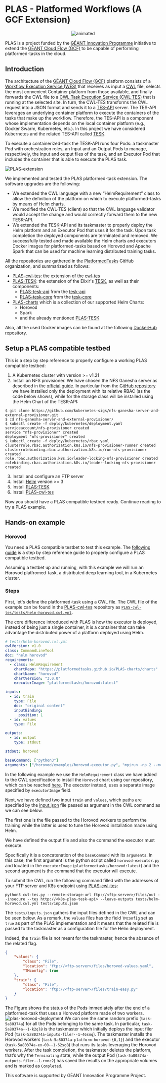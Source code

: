 # PLAS - Platformed Workflows (A GCF Extension)

<p align="center">
  <img src="src/demo_horovod.gif" alt="animated" />
</p>

PLAS is a project funded by the [GÉANT Innovation Programme](https://community.geant.org/community-programme-portfolio/innovation-programme/) initiative to extend the [GÉANT Cloud Flow (GCF)](https://clouds.geant.org/community-cloud/) to be capable of performing platformed-tasks in the cloud.

## Introduction

The architecture of the [GÉANT Cloud Flow (GCF)](https://clouds.geant.org/community-cloud/) platform consists of a [Workflow Execution Service (WES)](https://github.com/elixir-cloud-aai/cwl-WES) that receives as input a [CWL](https://github.com/common-workflow-language/common-workflow-language) file, selects the most convenient Container platform from those available, and finally forwards the CWL file to a [CWL Task Execution Service (CWL-TES)](https://github.com/ohsu-comp-bio/cwl-tes) that is running at the selected site. In turn, the CWL-TES transforms the CWL request into a JSON format and sends it to a [TES-API](https://github.com/ga4gh/task-execution-schemas) server. The TES-API leverages an underlying container platform to execute the containers of the tasks that make up the workflow. Therefore, the TES-API is a component whose implementation depends on the local container platform (e.g., Docker Swarm, Kubernetes, etc.). In this project we have considered Kubernetes and the related TES-API called [TESK](https://github.com/elixir-cloud-aai/TESK). 

To execute a containerized-task the TESK-API runs four Pods: a taskmaster Pod with orchestration roles, an Input and an Output Pods to manage, respectively, the input and output files of the task, and an Executor Pod that includes the container that is able to execute the PLAS task.

![PLAS-extension](src/plas.png)

We implemented and tested the PLAS platformed-task extension.
The software upgrades are the following:

- We extended the CWL language with a new “HelmRequirement” class to allow the definition of the platform on which to execute platformed-tasks by means of Helm charts.
- We modified the CWL-TES (client) so that the CWL language validator would accept the change and would correctly forward them to the new TESK-API.
- We extended the TESK-API and its taskmaster to properly deploy the Helm platform and an Executor Pod that uses it for the task. Upon task completion the deployed components are terminated and removed.
We successfully tested and made available the Helm charts and executors Docker images for platformed-tasks based on Horovod and Apache Spark that can be used for machine learning distributed training tasks.

All the repositories are gathered in the [PlatformedTasks](https://github.com/PlatformedTasks) GitHub organization, and summarized as follows:
- [PLAS-cwl-tes](https://github.com/PlatformedTasks/PLAS-cwl-tes): the extension of the [cwl-tes](https://github.com/ohsu-comp-bio/cwl-tes)
- [PLAS-TESK](https://github.com/PlatformedTasks/PLAS-TESK): the extension of the Elixir's [TESK](https://github.com/elixir-cloud-aai/TESK), as well as their components:
    - [PLAS-tesk-api](https://github.com/PlatformedTasks/PLAS-tesk-api) from the [tesk-api](https://github.com/elixir-cloud-aai/tesk-api)
    - [PLAS-tesk-core](https://github.com/PlatformedTasks/PLAS-tesk-core) from the [tesk-core](https://github.com/elixir-cloud-aai/tesk-core)
- [PLAS-charts](https://github.com/PlatformedTasks/PLAS-charts) which is a collection of our supported Helm Charts:
    - Horovod
    - Spark
    - and the already mentioned [PLAS-TESK](https://github.com/PlatformedTasks/PLAS-TESK)

Also, all the used Docker images can be found at the following [DockerHub repository](https://hub.docker.com/u/platformedtasks).

## Setup a PLAS compatible testbed

This is a step by step reference to properly configure a working PLAS compatible testbed:

1. A Kubernetes cluster with version >= v1.21
2. Install an NFS provisioner. We have chosen the NFS Ganesha server as described in the [official guide](https://kubernetes.io/docs/concepts/storage/storage-classes/#nfs). In particular from the [GitHub repository](https://github.com/kubernetes-sigs/nfs-ganesha-server-and-external-provisioner) we have installed only the deployment with its relative RBAC (as the code below shows), while for the storage class will be installed using the Helm Chart of the TESK-API:

```console
$ git clone https://github.com/kubernetes-sigs/nfs-ganesha-server-and-external-provisioner.git
$ cd nfs-ganesha-server-and-external-provisioner/
$ kubectl create -f deploy/kubernetes/deployment.yaml
serviceaccount/nfs-provisioner created
service "nfs-provisioner" created
deployment "nfs-provisioner" created
$ kubectl create -f deploy/kubernetes/rbac.yaml
clusterrole.rbac.authorization.k8s.io/nfs-provisioner-runner created
clusterrolebinding.rbac.authorization.k8s.io/run-nfs-provisioner created
role.rbac.authorization.k8s.io/leader-locking-nfs-provisioner created
rolebinding.rbac.authorization.k8s.io/leader-locking-nfs-provisioner created
```

3. Install and configure an FTP server
4. Install [Helm](https://helm.sh/docs/intro/install/) version >= 3
5. Install [PLAS-TESK](https://github.com/PlatformedTasks/PLAS-TESK)
6. Install [PLAS-cwl-tes](https://github.com/PlatformedTasks/PLAS-cwl-tes)

Now you should have a PLAS compatible testbed ready. Continue reading to try a PLAS example.


## Hands-on example
### Horovod
You need a PLAS compatible testbet to test this example. 
The [following guide](configure_plas_testbed.md) is a step by step reference guide to properly configure a PLAS compatible testbed.

Assuming a testbet up and running, with this example we will run an Horovod platfromed-task, a distributed deep learning tool, in a Kubernetes cluster.

### Steps
First, let's define the platformed-task using a CWL file. The CWL file of the example can be found in the [PLAS-cwl-tes](https://github.com/PlatformedTasks/PLAS-cwl-tes.git) repository as [`PLAS-cwl-tes/tests/helm-horovod.cwl.yml`](https://github.com/PlatformedTasks/PLAS-cwl-tes/blob/main/tests/helm-horovod.cwl.yml).

The core difference introduced with PLAS is how the executor is deployed, instead of being just a single container, it is a container that can take advantage the distributed power of a platform deployed using Helm.

```yaml
# tests/helm-horovod.cwl.yml
cwlVersion: v1.0
class: CommandLineTool
doc: "helm horovod"
requirements:
  - class: HelmRequirement
    chartRepo: "https://platformedtasks.github.io/PLAS-charts/charts"
    chartName: "horovod"
    chartVersion: "3.0.0"
    executorImage: "platformedtasks/horovod:latest"

inputs:
  - id: train
    type: File
    doc: "original content"
    inputBinding:
      position: 1
  - id: values
    type: File

outputs:
  - id: output
    type: stdout

stdout: horovod

baseCommand: ["python3"]
arguments: ["/horovod/examples/horovod-executor.py", "mpirun -np 2 --mca orte_keep_fqdn_hostnames t --allow-run-as-root --display-map --tag-output --timestamp-output"]
```

In the following example we use the `HelmRequirement` class we have added to the CWL specification to install the `Horovod` chart using our repository, which can be reached [here](https://github.com/PlatformedTasks/PLAS-charts).
The executor instead, uses a separate image specified by `executorImage` field.

Next, we have defined two input `train` and `values`, which paths are specified by the [input.json](https://github.com/PlatformedTasks/PLAS-cwl-tes/tree/main/tests/inputs.json) file passed as argument in the CWL command as we can see below.

The first one is the file passed to the Horovod workers to perform the training while the latter is used to tune the Horovod installation made using Helm.

We have defined the output file and also the command the executor must execute.

Specifically it is a concatenation of the `baseCommand` with its `arguments`. In this case, the first argument is the python script called `horovod-executor.py` and located in the `executorImage` (`platformedtasks/horovod:latest`) and the second argument is the command that the executor will execute.

To submit the CWL, run the following command filled with the addresses of your FTP server and K8s endpoint using [PLAS-cwl-tes](https://github.com/PlatformedTasks/PLAS-cwl-tes.git):

```shell
python3 cwl-tes.py --remote-storage-url ftp://<ftp-server>/files/out --insecure --tes http://<k8s-plas-tesk-api> --leave-outputs tests/helm-horovod.cwl.yml tests/inputs.json
```

The `tests/inputs.json` gathers the input files defined in the CWL and can be seen below. 
As a remark, the `values` files has the field `TMconfig` set as `true` as part of the PLAS implementation and it means that the related file is passed to the taskmaster as a configuration file for the Helm deployment.

Indeed, the `train` file is not meant for the taskmaster, hence the absence of the related flag.

```json
{
    "values": {
        "class": "File",
        "location": "ftp://<ftp-server>/files/horovod-values.yaml",
        "TMconfig": true
    },
    "train": {
        "class": "File",
        "location": "ftp://<ftp-server>/files/train-easy.py"
    }
}
```

The Figure shows the status of the Pods immediately after the end of a platformed-task that uses a Horovod platform made of two workers. 
![plas-horovod-deployment](src/plas-horovod-deployment.jpg)
We can see the same random prefix (`task-5a80374a`) for all the Pods belonging to the same task. In particular, `task-5a80374a--1-k2ql8` is the taskmaster which initially deploys the input filer Pod (`task-5a80374a-inputs-filer--1-46snq`). The taskmaster installs the Horovod workers (`task-5a80374a-platform-horovod-{0,1}`) and the executor (`task-5a80374a-ex-00--1-62sg8`) that runs its tasks leveraging the Horovod workers. After the task completion, the taskmaster deletes the platform, that’s why the `Terminating` state, while the output Pod (`task-5a80374a-outputs-filer--1-rvnc2`) has saved the results on the appropriate volumes and is marked as `Completed`.

This software is supported by GÉANT Innovation Programme Project.